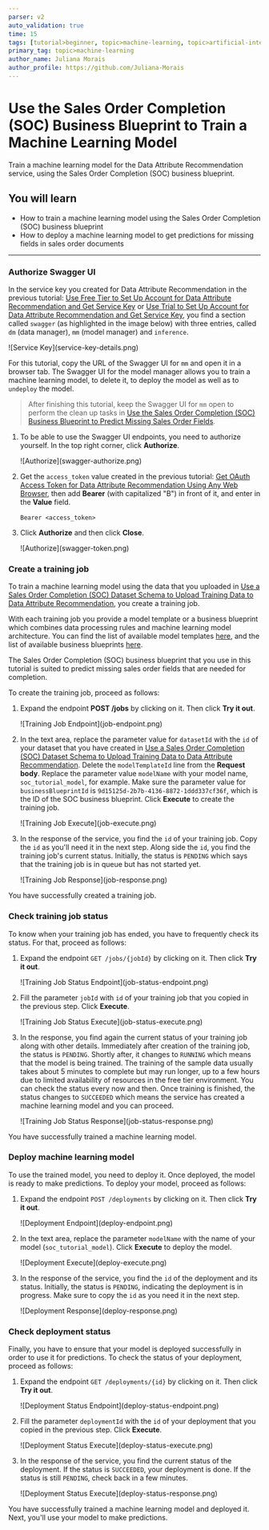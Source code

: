 ```yaml
---
parser: v2
auto_validation: true
time: 15
tags: [tutorial>beginner, topic>machine-learning, topic>artificial-intelligence, topic>cloud, software-product>sap-business-technology-platform, software-product>sap-ai-services, software-product>data-attribute-recommendation, tutorial>free-tier]
primary_tag: topic>machine-learning
author_name: Juliana Morais
author_profile: https://github.com/Juliana-Morais
---
```


# Use the Sales Order Completion (SOC) Business Blueprint to Train a Machine Learning Model
<!-- description --> Train a machine learning model for the Data Attribute Recommendation service, using the Sales Order Completion (SOC) business blueprint.

## You will learn
  - How to train a machine learning model using the Sales Order Completion (SOC) business blueprint
  - How to deploy a machine learning model to get predictions for missing fields in sales order documents

---

### Authorize Swagger UI


In the service key you created for Data Attribute Recommendation in the previous tutorial: [Use Free Tier to Set Up Account for Data Attribute Recommendation and Get Service Key](cp-aibus-dar-booster-free-key) or [Use Trial to Set Up Account for Data Attribute Recommendation and Get Service Key](cp-aibus-dar-booster-key), you find a section called `swagger` (as highlighted in the image below) with three entries, called `dm` (data manager), `mm` (model manager) and `inference`.

<!-- border -->![Service Key](service-key-details.png)

For this tutorial, copy the URL of the Swagger UI for `mm` and open it in a browser tab. The Swagger UI for the model manager allows you to train a machine learning model, to delete it, to deploy the model as well as to `undeploy` the model.

>After finishing this tutorial, keep the Swagger UI for `mm` open to perform the clean up tasks in [Use the Sales Order Completion (SOC) Business Blueprint to Predict Missing Sales Order Fields](cp-aibus-dar-swagger-soc-predict).

1. To be able to use the Swagger UI endpoints, you need to authorize yourself. In the top right corner, click **Authorize**.

    <!-- border -->![Authorize](swagger-authorize.png)

2. Get the `access_token` value created in the previous tutorial: [Get OAuth Access Token for Data Attribute Recommendation Using Any Web Browser](cp-aibus-dar-web-oauth-token), then add **Bearer** (with capitalized "B") in front of it, and enter in the **Value** field.

    ```
    Bearer <access_token>
    ```

3. Click **Authorize** and then click **Close**.

    <!-- border -->![Authorize](swagger-token.png)



### Create a training job


To train a machine learning model using the data that you uploaded in [Use a Sales Order Completion (SOC) Dataset Schema to Upload Training Data to Data Attribute Recommendation](cp-aibus-dar-swagger-soc-upload), you create a training job.

With each training job you provide a model template or a business blueprint which combines data processing rules and machine learning model architecture. You can find the list of available model templates [here](https://help.sap.com/docs/Data_Attribute_Recommendation/105bcfd88921418e8c29b24a7a402ec3/1e76e8c636974a06967552c05d40e066.html), and the list of available business blueprints [here](https://help.sap.com/docs/Data_Attribute_Recommendation/105bcfd88921418e8c29b24a7a402ec3/091eace025e14793be0e83ef2109b349.html).

The Sales Order Completion (SOC) business blueprint that you use in this tutorial is suited to predict missing sales order fields that are needed for completion.

To create the training job, proceed as follows:

1. Expand the endpoint **POST /jobs** by clicking on it. Then click **Try it out**.

    <!-- border -->![Training Job Endpoint](job-endpoint.png)

2. In the text area, replace the parameter value for `datasetId` with the `id` of your dataset that you have created in [Use a Sales Order Completion (SOC) Dataset Schema to Upload Training Data to Data Attribute Recommendation](cp-aibus-dar-swagger-soc-upload). Delete the `modelTemplateId` line from the **Request body**. Replace the parameter value `modelName` with your model name, `soc_tutorial_model`, for example. Make sure the parameter value for `businessBlueprintId` is `9d15125d-2b7b-4136-8872-1ddd337cf36f`, which is the ID of the SOC business blueprint. Click **Execute** to create the training job.

    <!-- border -->![Training Job Execute](job-execute.png)

3. In the response of the service, you find the `id` of your training job. Copy the `id` as you'll need it in the next step. Along side the `id`, you find the training job's current status. Initially, the status is `PENDING` which says that the training job is in queue but has not started yet.

    <!-- border -->![Training Job Response](job-response.png)

You have successfully created a training job.



### Check training job status


To know when your training job has ended, you have to frequently check its status. For that, proceed as follows:

1. Expand the endpoint `GET /jobs/{jobId}` by clicking on it. Then click **Try it out**.

    <!-- border -->![Training Job Status Endpoint](job-status-endpoint.png)

2. Fill the parameter `jobId` with `id` of your training job that you copied in the previous step. Click **Execute**.

    <!-- border -->![Training Job Status Execute](job-status-execute.png)

3. In the response, you find again the current status of your training job along with other details. Immediately after creation of the training job, the status is `PENDING`. Shortly after, it changes to `RUNNING` which means that the model is being trained. The training of the sample data usually takes about 5 minutes to complete but may run longer, up to a few hours due to limited availability of resources in the free tier environment. You can check the status every now and then. Once training is finished, the status changes to `SUCCEEDED` which means the service has created a machine learning model and you can proceed.

    <!-- border -->![Training Job Status Response](job-status-response.png)

You have successfully trained a machine learning model.



### Deploy machine learning model


To use the trained model, you need to deploy it. Once deployed, the model is ready to make predictions. To deploy your model, proceed as follows:

1. Expand the endpoint `POST /deployments` by clicking on it. Then click **Try it out**.

    <!-- border -->![Deployment Endpoint](deploy-endpoint.png)

2. In the text area, replace the parameter `modelName` with the name of your model (`soc_tutorial_model`). Click **Execute** to deploy the model.

    <!-- border -->![Deployment Execute](deploy-execute.png)

3. In the response of the service, you find the `id` of the deployment and its status. Initially, the status is `PENDING`, indicating the deployment is in progress. Make sure to copy the `id` as you need it in the next step.

    <!-- border -->![Deployment Response](deploy-response.png)



### Check deployment status


Finally, you have to ensure that your model is deployed successfully in order to use it for predictions. To check the status of your deployment, proceed as follows:

1. Expand the endpoint `GET /deployments/{id}` by clicking on it. Then click **Try it out**.

    <!-- border -->![Deployment Status Endpoint](deploy-status-endpoint.png)

2. Fill the parameter `deploymentId` with the `id` of your deployment that you copied in the previous step. Click **Execute**.

    <!-- border -->![Deployment Status Execute](deploy-status-execute.png)

3. In the response of the service, you find the current status of the deployment. If the status is `SUCCEEDED`, your deployment is done. If the status is still `PENDING`, check back in a few minutes.

    <!-- border -->![Deployment Status Execute](deploy-status-response.png)

You have successfully trained a machine learning model and deployed it. Next, you'll use your model to make predictions.